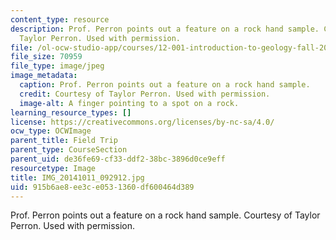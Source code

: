```yaml
---
content_type: resource
description: Prof. Perron points out a feature on a rock hand sample. Courtesy of
  Taylor Perron. Used with permission.
file: /ol-ocw-studio-app/courses/12-001-introduction-to-geology-fall-2013/915b6ae8ee3ce0531360df600464d389_IMG_20141011_092912.jpg
file_size: 70959
file_type: image/jpeg
image_metadata:
  caption: Prof. Perron points out a feature on a rock hand sample.
  credit: Courtesy of Taylor Perron. Used with permission.
  image-alt: A finger pointing to a spot on a rock.
learning_resource_types: []
license: https://creativecommons.org/licenses/by-nc-sa/4.0/
ocw_type: OCWImage
parent_title: Field Trip
parent_type: CourseSection
parent_uid: de36fe69-cf33-ddf2-38bc-3896d0ce9eff
resourcetype: Image
title: IMG_20141011_092912.jpg
uid: 915b6ae8-ee3c-e053-1360-df600464d389
---
```

Prof. Perron points out a feature on a rock hand sample. Courtesy of Taylor Perron. Used with permission.